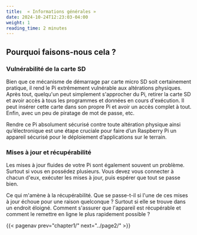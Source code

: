 ```yaml
---
title:  « Informations générales »
date: 2024-10-24T12:23:03-04:00
weight: 1
reading_time: 2 minutes
---
```


## Pourquoi faisons-nous cela ?

### Vulnérabilité de la carte SD

Bien que ce mécanisme de démarrage par carte micro SD soit certainement pratique, il rend le Pi extrêmement vulnérable aux altérations physiques. Après tout, quelqu'un peut simplement s'approcher du Pi, retirer la carte SD et avoir accès à tous les programmes et données en cours d'exécution. Il peut insérer cette carte dans son propre Pi et avoir un accès complet à tout. Enfin, avec un peu de piratage de mot de passe, etc.

Rendre ce Pi absolument sécurisé contre toute altération physique ainsi qu’électronique est une étape cruciale pour faire d’un Raspberry Pi un appareil sécurisé pour le déploiement d’applications sur le terrain.

### Mises à jour et récupérabilité

Les mises à jour fluides de votre Pi sont également souvent un problème. Surtout si vous en possédez plusieurs. Vous devez vous connecter à chacun d'eux, exécuter les mises à jour, puis espérer que tout se passe bien.

Ce qui m'amène à la récupérabilité. Que se passe-t-il si l'une de ces mises à jour échoue pour une raison quelconque ? Surtout si elle se trouve dans un endroit éloigné. Comment s'assurer que l'appareil est récupérable et comment le remettre en ligne le plus rapidement possible ?

{{< pagenav prev="chapter1/" next="../page2/" >}}
